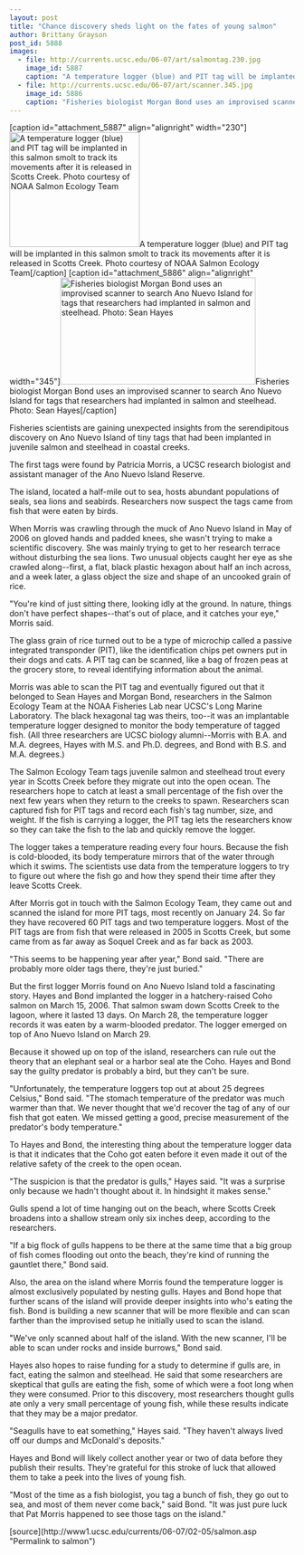 ```yaml
---
layout: post
title: "Chance discovery sheds light on the fates of young salmon"
author: Brittany Grayson
post_id: 5888
images:
  - file: http://currents.ucsc.edu/06-07/art/salmontag.230.jpg
    image_id: 5887
    caption: "A temperature logger (blue) and PIT tag will be implanted in this salmon smolt to track its movements after it is released in Scotts Creek. Photo courtesy of NOAA Salmon Ecology Team"
  - file: http://currents.ucsc.edu/06-07/art/scanner.345.jpg
    image_id: 5886
    caption: "Fisheries biologist Morgan Bond uses an improvised scanner to search Ano Nuevo Island for tags that researchers had implanted in salmon and steelhead. Photo: Sean Hayes"
---
```


[caption id="attachment_5887" align="alignright" width="230"]<a href="http://localhost/mysite/wp-content/uploads/2007/02/salmontag.230.jpg"><img class="size-full wp-image-5887" src="http://localhost/mysite/wp-content/uploads/2007/02/salmontag.230.jpg" alt="A temperature logger (blue) and PIT tag will be implanted in this salmon smolt to track its movements after it is released in Scotts Creek. Photo courtesy of NOAA Salmon Ecology Team" width="230" height="203" /></a>A temperature logger (blue) and PIT tag will be implanted in this salmon smolt to track its movements after it is released in Scotts Creek. Photo courtesy of NOAA Salmon Ecology Team[/caption]
[caption id="attachment_5886" align="alignright" width="345"]<a href="http://localhost/mysite/wp-content/uploads/2007/02/scanner.345.jpg"><img class="size-full wp-image-5886" src="http://localhost/mysite/wp-content/uploads/2007/02/scanner.345.jpg" alt="Fisheries biologist Morgan Bond uses an improvised scanner to search Ano Nuevo Island for tags that researchers had implanted in salmon and steelhead. Photo: Sean Hayes" width="345" height="189" /></a>Fisheries biologist Morgan Bond uses an improvised scanner to search Ano Nuevo Island for tags that researchers had implanted in salmon and steelhead. Photo: Sean Hayes[/caption]
<a name="content" id="content"></a>
<p>
  Fisheries scientists are gaining unexpected insights from the serendipitous discovery on Ano Nuevo Island of tiny tags that had been implanted in juvenile salmon and steelhead in coastal creeks.
</p>
<p>
  The first tags were found by Patricia Morris, a UCSC research biologist and assistant manager of the Ano Nuevo Island Reserve.
</p>
<p>
  The island, located a half-mile out to sea, hosts abundant populations of seals, sea lions and seabirds. Researchers now suspect the tags came from fish that were eaten by birds.
</p>
<p>
  When Morris was crawling through the muck of Ano Nuevo Island in May of 2006 on gloved hands and padded knees, she wasn't trying to make a scientific discovery. She was mainly trying to get to her research terrace without disturbing the sea lions. Two unusual objects caught her eye as she crawled along--first, a flat, black plastic hexagon about half an inch across, and a week later, a glass object the size and shape of an uncooked grain of rice.
</p>
<p>
  "You're kind of just sitting there, looking idly at the ground. In nature, things don't have perfect shapes--that's out of place, and it catches your eye," Morris said.
</p>
<p>
  The glass grain of rice turned out to be a type of microchip called a passive integrated transponder (PIT), like the identification chips pet owners put in their dogs and cats. A PIT tag can be scanned, like a bag of frozen peas at the grocery store, to reveal identifying information about the animal.
</p>
<p>
  Morris was able to scan the PIT tag and eventually figured out that it belonged to Sean Hayes and Morgan Bond, researchers in the Salmon Ecology Team at the NOAA Fisheries Lab near UCSC's Long Marine Laboratory. The black hexagonal tag was theirs, too--it was an implantable temperature logger designed to monitor the body temperature of tagged fish. (All three researchers are UCSC biology alumni--Morris with B.A. and M.A. degrees, Hayes with M.S. and Ph.D. degrees, and Bond with B.S. and M.A. degrees.)
</p>
<p>
  The Salmon Ecology Team tags juvenile salmon and steelhead trout every year in Scotts Creek before they migrate out into the open ocean. The researchers hope to catch at least a small percentage of the fish over the next few years when they return to the creeks to spawn. Researchers scan captured fish for PIT tags and record each fish's tag number, size, and weight. If the fish is carrying a logger, the PIT tag lets the researchers know so they can take the fish to the lab and quickly remove the logger.
</p>
<p>
  The logger takes a temperature reading every four hours. Because the fish is cold-blooded, its body temperature mirrors that of the water through which it swims. The scientists use data from the temperature loggers to try to figure out where the fish go and how they spend their time after they leave Scotts Creek.
</p>
<p>
  After Morris got in touch with the Salmon Ecology Team, they came out and scanned the island for more PIT tags, most recently on January 24. So far they have recovered 60 PIT tags and two temperature loggers. Most of the PIT tags are from fish that were released in 2005 in Scotts Creek, but some came from as far away as Soquel Creek and as far back as 2003.
</p>
<p>
  "This seems to be happening year after year," Bond said. "There are probably more older tags there, they're just buried."
</p>
<p>
  But the first logger Morris found on Ano Nuevo Island told a fascinating story. Hayes and Bond implanted the logger in a hatchery-raised Coho salmon on March 15, 2006. That salmon swam down Scotts Creek to the lagoon, where it lasted 13 days. On March 28, the temperature logger records it was eaten by a warm-blooded predator. The logger emerged on top of Ano Nuevo Island on March 29.
</p>
<p>
  Because it showed up on top of the island, researchers can rule out the theory that an elephant seal or a harbor seal ate the Coho. Hayes and Bond say the guilty predator is probably a bird, but they can't be sure.
</p>
<p>
  "Unfortunately, the temperature loggers top out at about 25 degrees Celsius," Bond said. "The stomach temperature of the predator was much warmer than that. We never thought that we'd recover the tag of any of our fish that got eaten. We missed getting a good, precise measurement of the predator's body temperature."
</p>
<p>
  To Hayes and Bond, the interesting thing about the temperature logger data is that it indicates that the Coho got eaten before it even made it out of the relative safety of the creek to the open ocean.
</p>
<p>
  "The suspicion is that the predator is gulls," Hayes said. "It was a surprise only because we hadn't thought about it. In hindsight it makes sense."
</p>
<p>
  Gulls spend a lot of time hanging out on the beach, where Scotts Creek broadens into a shallow stream only six inches deep, according to the researchers.
</p>
<p>
  "If a big flock of gulls happens to be there at the same time that a big group of fish comes flooding out onto the beach, they're kind of running the gauntlet there," Bond said.
</p>
<p>
  Also, the area on the island where Morris found the temperature logger is almost exclusively populated by nesting gulls. Hayes and Bond hope that further scans of the island will provide deeper insights into who's eating the fish. Bond is building a new scanner that will be more flexible and can scan farther than the improvised setup he initially used to scan the island.
</p>
<p>
  "We've only scanned about half of the island. With the new scanner, I'll be able to scan under rocks and inside burrows," Bond said.
</p>
<p>
  Hayes also hopes to raise funding for a study to determine if gulls are, in fact, eating the salmon and steelhead. He said that some researchers are skeptical that gulls are eating the fish, some of which were a foot long when they were consumed. Prior to this discovery, most researchers thought gulls ate only a very small percentage of young fish, while these results indicate that they may be a major predator.
</p>
<p>
  "Seagulls have to eat something," Hayes said. "They haven't always lived off our dumps and McDonald's deposits."
</p>
<p>
  Hayes and Bond will likely collect another year or two of data before they publish their results. They're grateful for this stroke of luck that allowed them to take a peek into the lives of young fish.
</p>
<p>
  "Most of the time as a fish biologist, you tag a bunch of fish, they go out to sea, and most of them never come back," said Bond. "It was just pure luck that Pat Morris happened to see those tags on the island."<br>
</p>
[source](http://www1.ucsc.edu/currents/06-07/02-05/salmon.asp "Permalink to salmon")
